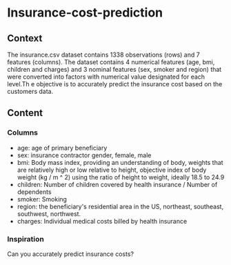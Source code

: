 # Insurance-cost-prediction

## Context

The insurance.csv dataset contains 1338 observations (rows) and 7 features (columns). The dataset contains 4 numerical features (age, bmi, children and charges) and 3 nominal features (sex, smoker and region) that were converted into factors with numerical value designated for each level.Th e objective is to accurately predict the insurance cost based on the customers data.

## Content

### Columns


* age: age of primary beneficiary 
* sex: insurance contractor gender, female, male 
* bmi: Body mass index, providing an understanding of body, weights that are relatively high or low relative to height,
objective index of body weight (kg / m ^ 2) using the ratio of height to weight, ideally 18.5 to 24.9 
* children: Number of children covered by health insurance / Number of dependents
* smoker: Smoking
*	region: the beneficiary's residential area in the US, northeast, southeast, southwest, northwest.
*	charges: Individual medical costs billed by health insurance

### Inspiration
Can you accurately predict insurance costs?
